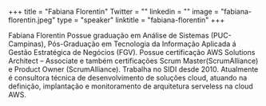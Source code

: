 +++
title = "Fabiana Florentin"
Twitter = ""
linkedin = ""
image = "fabiana-florentin.jpeg"
type = "speaker"
linktitle = "fabiana-florentin"
+++

Fabiana Florentin Possue graduação em Análise de Sistemas (PUC-Campinas), Pós-Graduação em Tecnologia da Informação Aplicada á Gestão Estratégica de Negócios (FGV). Possue certificação AWS Solutions Architect – Associate e também certificações Scrum Master(ScrumAlliance) e Product Owner (ScrumAlliance). Trabalha no SIDI desde 2010. Atualmente é consultora técnica de desenvolvimento de soluções cloud, atuando na definição, implantação e monitoramento de arquitetura serveless na cloud AWS.
